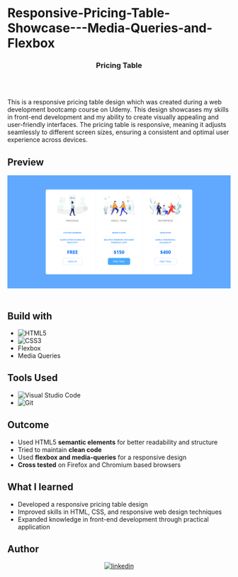 # Responsive-Pricing-Table-Showcase---Media-Queries-and-Flexbox

<h3 align="center"><b>Pricing Table</b></h3>
<br>
<br>

This is a responsive pricing table design which was created during a web development bootcamp course on Udemy. This design showcases my skills in front-end development and my ability to create visually appealing and user-friendly interfaces. The pricing table is responsive, meaning it adjusts seamlessly to different screen sizes, ensuring a consistent and optimal user experience across devices.

## Preview
 <div align="center">
    <img src="./Screenshot/Preview.png">
 </div>

 <br>

## Build with

- ![HTML5](https://img.shields.io/badge/html5-%23E34F26.svg?style=for-the-badge&logo=html5&logoColor=white)   
- ![CSS3](https://img.shields.io/badge/css3-%231572B6.svg?style=for-the-badge&logo=css3&logoColor=white)
- Flexbox
- Media Queries

## Tools Used

- ![Visual Studio Code](https://img.shields.io/badge/Visual%20Studio%20Code-0078d7.svg?style=for-the-badge&logo=visual-studio-code&logoColor=white)
- ![Git](https://img.shields.io/badge/GIT-E44C30?style=for-the-badge&logo=git&logoColor=white)

## Outcome

- Used HTML5 **semantic elements** for better readability and structure
- Tried to maintain **clean code**
- Used **flexbox and media-queries** for a responsive design
- **Cross tested** on Firefox and Chromium based browsers

## What I learned

- Developed a responsive pricing table design
- Improved skills in HTML, CSS, and responsive web design techniques
- Expanded knowledge in front-end development through practical application

## Author

<div align="center">

<a href="https://linkedin.com/in/sahadmahaboobp/" target="_blank">
<img src="https://img.shields.io/badge/linkedin:  sahadmahaboobp-%2300acee.svg?color=405DE6&style=for-the-badge&logo=linkedin&logoColor=white" alt="linkedin" style="margin-bottom: 5px;">
</a>

</div>
